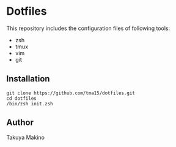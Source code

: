 # Dotfiles
This repository includes the configuration files of following tools:

- zsh
- tmux
- vim
- git

## Installation

```
git clone https://github.com/tma15/dotfiles.git
cd dotfiles
/bin/zsh init.zsh
```

## Author
Takuya Makino
